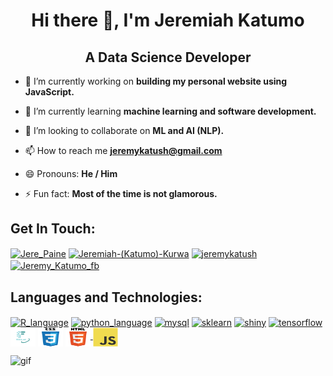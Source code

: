 <!--
**Jeremiah-Katumo/Jeremiah-Katumo** is a ✨ _special_ ✨ repository because its `README.md` (this file) appears on your GitHub profile.

Here are some ideas to get you started:

- 🔭 I’m currently working **on building my personal website using JavaScript.** 
- 🌱 I’m currently learning **software development and machine learning.**
- 👯 I’m looking to collaborate on ...
- 🤔 I’m looking for help with ...
- 💬 Ask me about ...
- 📫 How to reach me: ...
- 😄 Pronouns: ...
- ⚡ Fun fact: ...
-->
<h1 align="center">Hi there 👋, I'm Jeremiah Katumo</h1>
<h2 align="center">A Data Science Developer</h2>

- 🔭 I’m currently working on **building my personal website using JavaScript.**

- 🌱 I’m currently learning **machine learning and software development.**

- 👯 I’m looking to collaborate on **ML and AI (NLP).**

- 📫 How to reach me **jeremykatush@gmail.com**

- 😄 Pronouns: **He / Him** 

- ⚡ Fun fact: **Most of the time is not glamorous.**

<h2 align="left">Get In Touch:</h2>
<p align="left">
  <a href="https://twitter.com/Jere_Paine" target="blank"><img align="center" src="https://user-images.githubusercontent.com/92439632/221667339-59ff9073-4a09-47e2-bc8e-efc2621524a7.png" alt="Jere_Paine" height=30px width=40px /></a>
    <a href="https://www.linkedin.com/in/jeremiah-kurwa-27556b230" target="blank"><img align="center" src="https://user-images.githubusercontent.com/92439632/221670637-d7850852-59d7-48aa-8e79-b2806fdffa11.png" alt="Jeremiah-(Katumo)-Kurwa" height=30px width=40px /></a>
    <a href="https://medium.com/@jeremykatush" target="blank"><img align="center" src="https://user-images.githubusercontent.com/92439632/221672856-68d405fb-20fb-48f9-9988-03a232f08675.png" alt="jeremykatush" height=30px width=40px /></a>
  <a href="https://m.facebook.com/people/Jeremy-Katumo/100008984710713" target="blank"><img align="center" src="https://user-images.githubusercontent.com/92439632/221669102-1bb9b1f4-7d01-4e68-ab8d-4b52963ba258.png" alt="Jeremy_Katumo_fb" height=30px width=40px /></a>
</p>

<h2 align="left">Languages and Technologies:</h2>
<p align="left">
  <a href="https://www.r-project.org/about.html" target="blank"><img align="center" src="https://user-images.githubusercontent.com/92439632/221678394-4d426734-62e6-400e-b1bb-94eea8e39368.png" alt="R_language" height=30px width=40px /></a>
  <a href="https://www.python.org" target="blank"><img align="center" src="https://user-images.githubusercontent.com/92439632/221679056-f734f5fd-3217-42b6-9863-30d3754c3b72.png" alt="python_language" height=30px width=40px /></a>
  <a href="https://www.mysql.com" target="blank"><img align="center" src="https://user-images.githubusercontent.com/92439632/221679786-d08cf1a4-1bd6-42a2-88ca-ce7cb1a92829.png" alt="mysql" height=30px width=40px /></a>
  <a href="https://scikit-learn.org" target="blank"><img align="center" src="https://upload.wikimedia.org/wikipedia/commons/0/05/Scikit_learn_logo_small.svg" alt="sklearn" height=30px width=40px /></a>
  <a href="https://shiny.rstudio.com" target="blank"><img align="center" src="https://www.worldbank.org/content/dam/photos/780x439/2021/apr/Shiny-logo.png" alt="shiny" height=30px width=50px /></a>
  <a href="https://www.tensorflow.org" target="blank"><img align="center" src="https://www.vectorlogo.zone/logos/tensorflow/tensorflow-icon.svg" alt="tensorflow" height=30px width=40px /></a>
  <a href="https://docs.fast.ai" target="blank"><img align="center" src="https://github.com/fastai/logos/blob/main/fastai_small.png" alt="fastai_icon" height=30px width=40px /></a>
  <a href="https://www.w3schools.com/css/css_website_layout.asp" target="blank"><img align="center" src="https://raw.githubusercontent.com/devicons/devicon/master/icons/css3/css3-original-wordmark.svg" alt="css_image" height=30px width=40px /></a>
  <a href="https://www.w3.org/html/" target="_blank" rel="noreferrer"> <img align="center" src="https://raw.githubusercontent.com/devicons/devicon/master/icons/html5/html5-original-wordmark.svg" alt="html5" height=30px width=40px /> </a>
  <a href="https://developer.mozilla.org/en-US/docs/Web/JavaScript" target="_blank" rel="noreferrer"> <img align="center" src="https://raw.githubusercontent.com/devicons/devicon/master/icons/javascript/javascript-original.svg" alt="javascript" height=30px width=40px /> </a>
</p>

![gif](https://media.giphy.com/media/3osxYc2axjCJNsCXyE/giphy.gif)
